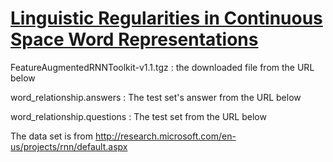 # [Linguistic Regularities in Continuous Space Word Representations](https://www.aclweb.org/anthology/N13-1090)

FeatureAugmentedRNNToolkit-v1.1.tgz : the downloaded file from the URL below 

word_relationship.answers : The test set's answer from the URL below

word_relationship.questions : The test set from the URL below

The data set is from http://research.microsoft.com/en-us/projects/rnn/default.aspx
